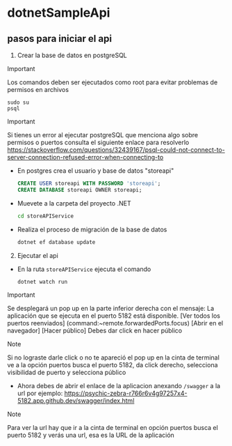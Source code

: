 # dotnetSampleApi

## pasos para iniciar el api 

1. Crear la base de datos en postgreSQL
> [!IMPORTANT]
> Los comandos deben ser ejecutados como root para evitar problemas de permisos en archivos


```
sudo su
psql
``` 
> [!IMPORTANT]
> Si tienes un error al ejecutar postgreSQL que menciona algo sobre permisos o puertos consulta el siguiente enlace para resolverlo
> https://stackoverflow.com/questions/32439167/psql-could-not-connect-to-server-connection-refused-error-when-connecting-to

* En postgres crea el usuario y base de datos "storeapi"
    ```sql
    CREATE USER storeapi WITH PASSWORD 'storeapi';
    CREATE DATABASE storeapi OWNER storeapi;
    ```
* Muevete a la carpeta del proyecto .NET
    ``` cmd
    cd storeAPIService
    ```
* Realiza el proceso de migración de la base de datos
    ``` cmd
    dotnet ef database update
    ```

2. Ejecutar el api
    
* En la ruta ```storeAPIService``` ejecuta el comando 
    ```
    dotnet watch run
    ```
>[!IMPORTANT]
>Se desplegará un pop up en la parte inferior derecha con el mensaje:
>La aplicación que se ejecuta en el puerto 5182 está disponible. [Ver todos los puertos reenviados] (command:~remote.forwardedPorts.focus)
> [Abrir en el navegador] [Hacer público]
>Debes dar click en hacer público

>[!NOTE]
>Si no lograste darle click o no te apareció el pop up en la cinta de terminal ve a la opción puertos
> busca el puerto 5182, da click derecho, selecciona visibilidad de puerto y selecciona público

* Ahora debes de abrir el enlace de la aplicacion anexando ```/swagger``` a la url por ejemplo:
https://psychic-zebra-r766r6v4g97257x4-5182.app.github.dev/swagger/index.html

>[!NOTE]
>Para ver la url hay que ir a la cinta de terminal en opción puertos
> busca el puerto 5182 y verás una url, esa es la URL de la aplicación
